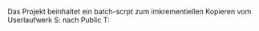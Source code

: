 Das Projekt beinhaltet ein batch-scrpt zum imkrementiellen Kopieren vom Userlaufwerk S: nach Public T:
